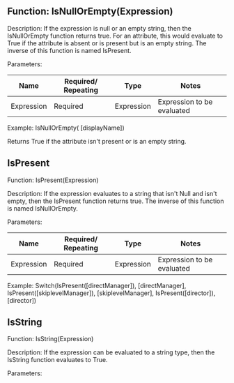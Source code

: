 ## Function: IsNullOrEmpty(Expression)

Description: If the expression is null or an empty string, then the IsNullOrEmpty function returns true. For an attribute, this would evaluate to True if the attribute is absent or is present but is an empty string. The inverse of this function is named IsPresent.

Parameters:

| Name       | Required/ Repeating | Type       | Notes                    |
|------------|---------------------|------------|--------------------------|
| Expression | Required            | Expression | Expression to be evaluated|

Example: IsNullOrEmpty( [displayName])

Returns True if the attribute isn't present or is an empty string.

## IsPresent

Function: IsPresent(Expression)

Description: If the expression evaluates to a string that isn't Null and isn't empty, then the IsPresent function returns true. The inverse of this function is named IsNullOrEmpty.

Parameters:

| Name       | Required/ Repeating | Type       | Notes                    |
|------------|---------------------|------------|--------------------------|
| Expression | Required            | Expression | Expression to be evaluated|

Example: Switch(IsPresent([directManager]), [directManager], IsPresent([skiplevelManager]), [skiplevelManager], IsPresent([director]), [director])

## IsString

Function: IsString(Expression)

Description: If the expression can be evaluated to a string type, then the IsString function evaluates to True.

Parameters: